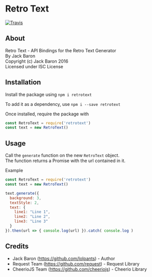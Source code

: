 # Retro Text
[![Travis](https://img.shields.io/travis/lolPants/retrotext.svg?maxAge=2592000?style=flat-square)](https://www.npmjs.com/package/retrotext)    

## About
Retro Text - API Bindings for the Retro Text Generator  
By Jack Baron  
Copyright (c) Jack Baron 2016  
Licensed under ISC License  

## Installation
Install the package using
```npm i retrotext```

To add it as a dependency, use
```npm i --save retrotext```

Once installed, require the package with

```js
const RetroText = require('retrotext')
const text = new RetroText()
```

## Usage
Call the `generate` function on the new `RetroText` object.  
The function returns a Promise with the url contained in it.  

Example  
```js
const RetroText = require('retrotext')
const text = new RetroText()

text.generate({
  background: 3,
  textStyle: 2,
  text: {
    line1: "Line 1",
    line2: "Line 2",
    line3: "Line 3"
  }
}).then(url => { console.log(url) }).catch( console.log )
```

## Credits
- Jack Baron (https://github.com/lolpants) - Author
- Request Team (https://github.com/request) - Request Library
- CheerioJS Team (https://github.com/cheeriojs) - Cheerio Library